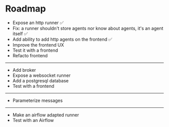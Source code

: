 # Roadmap

- Expose an http runner ✅
- Fix: a runner shouldn't store agents nor know about agents, it's an agent itself ✅
- Add ability to add http agents on the frontend ✅
- Improve the frontend UX
- Test it with a frontend
- Refacto frontend

---

- Add broker
- Expose a websocket runner
- Add a postgresql database
- Test with a frontend

---

- Parameterize messages

---

- Make an airflow adapted runner
- Test with an Airflow
